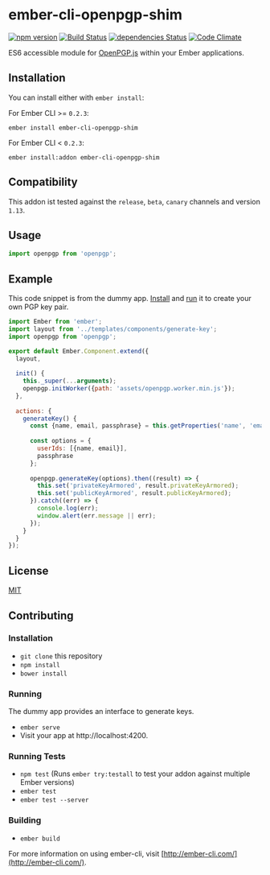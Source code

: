 # ember-cli-openpgp-shim

[![npm version](https://badge.fury.io/js/ember-cli-openpgp-shim.svg)](https://badge.fury.io/js/ember-cli-openpgp-shim)
[![Build Status](https://travis-ci.org/indr/ember-cli-openpgp-shim.svg?branch=master)](https://travis-ci.org/indr/ember-cli-openpgp-shim)
[![dependencies Status](https://david-dm.org/indr/ember-cli-openpgp-shim/status.svg)](https://david-dm.org/indr/ember-cli-openpgp-shim)
[![Code Climate](https://codeclimate.com/github/indr/ember-cli-openpgp-shim/badges/gpa.svg)](https://codeclimate.com/github/indr/ember-cli-openpgp-shim)

ES6 accessible module for [OpenPGP.js](https://github.com/openpgpjs/openpgpjs) within your Ember applications.

## Installation

You can install either with `ember install`:

For Ember CLI >= `0.2.3`:

```shell
ember install ember-cli-openpgp-shim
```

For Ember CLI < `0.2.3`:

```shell
ember install:addon ember-cli-openpgp-shim
```

## Compatibility

This addon ist tested against the `release`, `beta`, `canary` channels and version `1.13`.

## Usage

```js
import openpgp from 'openpgp';
```

## Example

This code snippet is from the dummy app. [Install](#installation-1)
and [run](#running) it to create your own PGP key pair.

```js
import Ember from 'ember';
import layout from '../templates/components/generate-key';
import openpgp from 'openpgp';

export default Ember.Component.extend({
  layout,
  
  init() {
    this._super(...arguments);
    openpgp.initWorker({path: 'assets/openpgp.worker.min.js'});
  },
  
  actions: {
    generateKey() {
      const {name, email, passphrase} = this.getProperties('name', 'emailAddress', 'passphrase');
      
      const options = {
        userIds: [{name, email}],
        passphrase
      };
      
      openpgp.generateKey(options).then((result) => {
        this.set('privateKeyArmored', result.privateKeyArmored);
        this.set('publicKeyArmored', result.publicKeyArmored);
      }).catch((err) => {
        console.log(err);
        window.alert(err.message || err);
      });
    }
  }
});

```

## License

[MIT](LICENSE.md)

## Contributing

### Installation

* `git clone` this repository
* `npm install`
* `bower install`

### Running

The dummy app provides an interface to generate keys.

* `ember serve`
* Visit your app at http://localhost:4200.

### Running Tests

* `npm test` (Runs `ember try:testall` to test your addon against multiple Ember versions)
* `ember test`
* `ember test --server`

### Building

* `ember build`

For more information on using ember-cli, visit [http://ember-cli.com/](http://ember-cli.com/).
